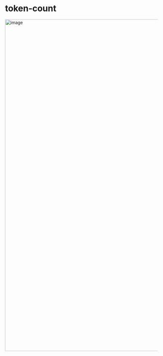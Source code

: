 # token-count

<img width="1093" alt="image" src="https://github.com/sohomx/token-count/assets/84140043/b0721a51-9d83-4de0-9bb1-cd3e35b58510">
